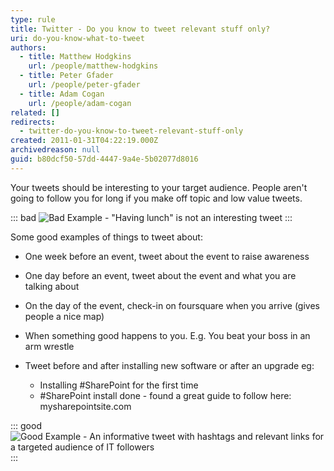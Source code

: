 ```yaml
---
type: rule
title: Twitter - Do you know to tweet relevant stuff only?
uri: do-you-know-what-to-tweet
authors:
  - title: Matthew Hodgkins
    url: /people/matthew-hodgkins
  - title: Peter Gfader
    url: /people/peter-gfader
  - title: Adam Cogan
    url: /people/adam-cogan
related: []
redirects:
  - twitter-do-you-know-to-tweet-relevant-stuff-only
created: 2011-01-31T04:22:19.000Z
archivedreason: null
guid: b80dcf50-57dd-4447-9a4e-5b02077d8016
---
```

Your tweets should be interesting to your target audience. People aren't going to follow you for long if you make off topic and low value tweets.

<!--endintro-->

::: bad
![Bad Example - "Having lunch" is not an interesting tweet](bad-twitter.png)
:::

Some good examples of things to tweet about:

* One week before an event, tweet about the event to raise awareness 
* One day before an event, tweet about the event and what you are talking about
* On the day of the event, check-in on foursquare when you arrive (gives people a nice map)
* When something good happens to you. E.g. You beat your boss in an arm wrestle
* Tweet before and after installing new software or after an upgrade eg:

  * Installing #SharePoint for the first time
  * \#SharePoint install done - found a great guide to follow here: mysharepointsite.com

::: good
![Good Example - An informative tweet with hashtags and relevant links for a targeted audience of IT followers](good-twitter.png)
:::
